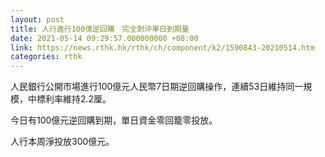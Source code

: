 ```yaml
---
layout: post
title: 人行進行100億逆回購　完全對沖單日到期量
date: 2021-05-14 09:29:57.000000000 +08:00
link: https://news.rthk.hk/rthk/ch/component/k2/1590843-20210514.htm
categories: rthk
---
```


人民銀行公開市場進行100億元人民幣7日期逆回購操作，連續53日維持同一規模，中標利率維持2.2厘。

今日有100億元逆回購到期，單日資金零回籠零投放。

人行本周淨投放300億元。
